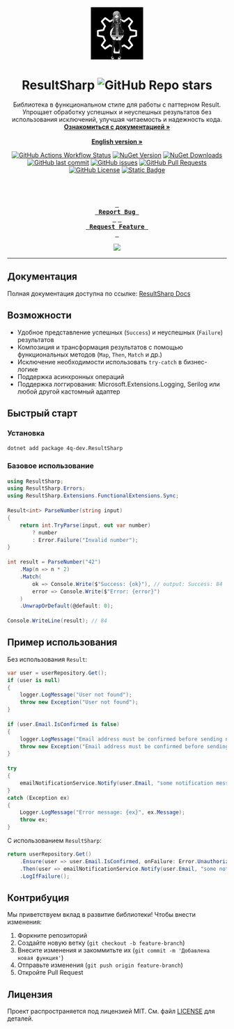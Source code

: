 <a id="readme-top"></a>
<br />
<div align="center">
  <a href="https://github.com/4q-dev/ResultSharp">
    <img src="images/logo2.jpg" alt="Logo" width="120" height="120">
  </a>

  # ResultSharp ![GitHub Repo stars](https://img.shields.io/github/stars/4q-dev/ResultSharp)
  
  <p align="center">
    Библиотека в функциональном стиле для работы с паттерном Result. Упрощает обработку успешных и неуспешных результатов без использования исключений, улучшая читаемость и надежность кода.
    <br />
    <a href="https://resultsharp.lcma.tech"><strong>Ознакомиться с документацией »</strong></a>
    <br />
    <br />
    <a href="https://github.com/4q-dev/ResultSharp/blob/master/README_en.md"><strong>English version »</strong></a>
  </p>

  [![GitHub Actions Workflow Status](https://img.shields.io/github/actions/workflow/status/4q-dev/ResultSharp/deploy.yml?label=CI%2FCD)](https://github.com/4q-dev/ResultSharp/deployments)
  [![NuGet Version](https://img.shields.io/nuget/vpre/4q-dev.ResultSharp)](https://www.nuget.org/packages/4q-dev.ResultSharp/)
  [![NuGet Downloads](https://img.shields.io/nuget/dt/4q-dev.ResultSharp)](https://www.nuget.org/packages/4q-dev.ResultSharp/)
  [![GitHub last commit](https://img.shields.io/github/last-commit/4q-dev/ResultSharp)](https://github.com/4q-dev/ResultSharp/commit/dev)
  [![GitHub issues](https://img.shields.io/github/issues/4q-dev/ResultSharp)](https://github.com/4q-dev/ResultSharp/issues)
  [![GitHub Pull Requests](https://img.shields.io/github/issues-pr/4q-dev/ResultSharp)](https://github.com/4q-dev/ResultSharp/pulls)
  [![GitHub License](https://img.shields.io/github/license/4q-dev/ResultSharp)](https://github.com/4q-dev/ResultSharp/blob/dev/LICENSE)
  [![Static Badge](https://img.shields.io/badge/Light-Chimera-purple)](https://github.com/4q-dev/ResultSharp)
  
  <br />
  <br />
  
  **[<kbd> <br> Report Bug <br> </kbd>](https://github.com/4q-dev/ResultSharp/issues)**
  **[<kbd> <br> Request Feature <br> </kbd>](https://github.com/4q-dev/ResultSharp/issues)**

  ![](https://count.getloli.com/get/@4q-dev.ResultSharp)

  ---
</div>

## Документация

Полная документация доступна по ссылке: [ResultSharp Docs](https://resultsharp.lcma.tech)

## Возможности

- Удобное представление успешных (`Success`) и неуспешных (`Failure`) результатов
- Композиция и трансформация результатов с помощью функциональных методов (`Map`, `Then`, `Match` и др.)
- Исключение необходимости использовать `try-catch` в бизнес-логике
- Поддержка асинхронных операций
- Поддержка логгирования: Microsoft.Extensions.Logging, Serilog или любой другой кастомный адаптер

## Быстрый старт

### Установка

```shel
dotnet add package 4q-dev.ResultSharp
```

### Базовое использование

```csharp
using ResultSharp;
using ResultSharp.Errors;
using ResultSharp.Extensions.FunctionalExtensions.Sync;

Result<int> ParseNumber(string input)
{
    return int.TryParse(input, out var number)
        ? number
        : Error.Failure("Invalid number");
}

int result = ParseNumber("42")
    .Map(n => n * 2)
    .Match(
        ok => Console.Write($"Success: {ok}"), // output: Success: 84
        error => Console.Write($"Error: {error}")
    )
    .UnwrapOrDefault(@default: 0);

Console.WriteLine(result); // 84
```

## Пример использования
Без использования `Result`:
```csharp
var user = userRepository.Get();
if (user is null)
{
    logger.LogMessage("User not found");
    throw new Exception("User not found");
}

if (user.Email.IsConfirmed is false)
{
    logger.LogMessage("Email address must be confirmed before sending notifications.");
    throw new Exception("Email address must be confirmed before sending notifications.");
}

try
{
    emailNotificationService.Notify(user.Email, "some notification message");
}
catch (Exception ex)
{
    Logger.LogMessage("Error message: {ex}", ex.Message);
    throw ex;
}
```
С использованием `ResultSharp`:
```csharp
return userRepository.Get()
    .Ensure(user => user.Email.IsConfirmed, onFailure: Error.Unauthorized("Email address must be confirmed before sending notifications."))
    .Then(user => emailNotificationService.Notify(user.Email, "some notification message"))
    .LogIfFailure();
```

## Контрибуция
Мы приветствуем вклад в развитие библиотеки! Чтобы внести изменения:
1. Форкните репозиторий
2. Создайте новую ветку (`git checkout -b feature-branch`)
3. Внесите изменения и закоммитьте их (`git commit -m 'Добавлена новая функция'`)
4. Отправьте изменения (`git push origin feature-branch`)
5. Откройте Pull Request

## Лицензия
Проект распространяется под лицензией MIT. См. файл [LICENSE](https://github.com/4q-dev/ResultSharp/blob/main/LICENSE) для деталей.
